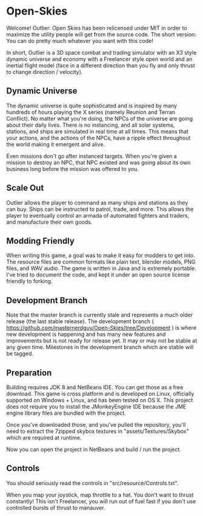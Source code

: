 # Open-Skies

Welcome! Outlier: Open Skies has been relicensed under MIT in order to maximize the utility people will get from the source code. The short version: You can do pretty much whatever you want with this code!

In short, Outlier is a 3D space combat and trading simulator with an X3 style dynamic universe and economy with a Freelancer style open world and an inertial flight model (face in a different direction than you fly and only thrust to change direction / velocity).

Dynamic Universe
----------------
The dynamic universe is quite sophisticated and is inspired by many hundreds of hours playing the X series (namely Reunion and Terran Conflict). No matter what you're doing, the NPCs of the universe are going about their daily lives. There is no instancing, and all solar systems, stations, and ships are simulated in real time at all times. This means that your actions, and the actions of the NPCs, have a ripple effect throughout the world making it emergent and alive.

Even missions don't go after instanced targets. When you're given a mission to destroy an NPC, that NPC existed and was going about its own business long before the mission was offered to you.

Scale Out
---------
Outlier allows the player to command as many ships and stations as they can buy. Ships can be instructed to patrol, trade, and more. This allows the player to eventually control an armada of automated fighters and traders, and manufacture their own goods.

Modding Friendly
----------------
When writing this game, a goal was to make it easy for modders to get into. The resource files are common formats like plain text, blender models, PNG files, and WAV audio. The game is written in Java and is extremely portable. I've tried to document the code, and kept it under an open source license friendly to forking.

Development Branch
------------------
Note that the master branch is currently stale and represents a much older release (the last stable release). The development branch ( https://github.com/masternerdguy/Open-Skies/tree/Development ) is where new development is happening and has many new features and improvements but is not ready for release yet. It may or may not be stable at any given time. Milestones in the development branch which are stable will be tagged.

Preparation 
-----------
Building requires JDK 8 and NetBeans IDE. You can get those as a free download. This game is cross platform and is developed on Linux, officially supported on Windows + Linux, and has been tested on OS X. This project does not require you to install the JMonkeyEngine IDE because the JME engine library files are bundled with the project.

Once you've downloaded those, and you've pulled the repository, you'll need to extract the 7zipped skybox textures in "assets/Textures/Skybox" which are required at runtime.

Now you can open the project in NetBeans and build / run the project.

Controls
--------
You should seriously read the controls in "src/resource/Controls.txt".

When you map your joystick, map throttle to a hat. You don't want to thrust constantly! This isn't Freelancer, you will run out of fuel fast if you don't use controlled bursts of thrust to manauver.